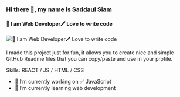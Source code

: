 ### Hi there 👋, my name is Saddaul Siam
#### 👑 I am Web Developer🖊️ Love to write code
![👑 I am Web Developer🖊️ Love to write code](https://scontent.fdac90-1.fna.fbcdn.net/v/t1.6435-9/186558243_891331958095401_5868203000874984080_n.jpg?_nc_cat=106&ccb=1-5&_nc_sid=09cbfe&_nc_eui2=AeF8PXvSKAx0VGh-_BwB2V3urtHAJBPD7lWu0cAkE8PuVWJLS539B6qzqje0NJ_uMGztqiMrVuYVfQRxx3VTIlV8&_nc_ohc=p56NtOOwWbgAX_DXsKw&_nc_ht=scontent.fdac90-1.fna&oh=f0754445032f8e96823674a359a356f9&oe=617E3CD0)

I made this project just for fun, it allows you to create nice and simple GitHub Readme files that you can copy/paste and use in your profile.

Skills: REACT / JS / HTML / CSS

- 🔭 I’m currently working on ✅ JavaScript 
- 🌱 I’m currently learning web development 





